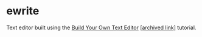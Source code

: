 # ewrite

Text editor built using the [Build Your Own Text Editor](https://viewsourcecode.org/snaptoken/kilo/)
[[archived link]](https://web.archive.org/web/20210309103046/https://viewsourcecode.org/snaptoken/kilo/) tutorial.
